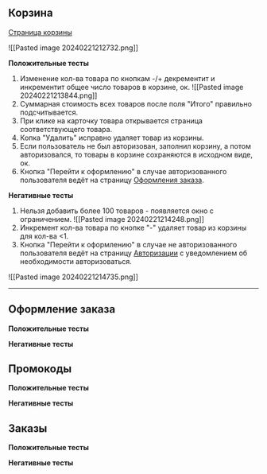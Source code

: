 ## Корзина

[Страница корзины](https://zuzu-market.ru/cart)

![[Pasted image 20240221212732.png]]

**Положительные тесты**
1. Изменение кол-ва товара по кнопкам -/+ декрементит и инкрементит  общее число товаров в корзине, ок.
![[Pasted image 20240221213844.png]]
3. Суммарная стоимость всех товаров после поля "Итого" правильно подсчитывается.
4. При клике на карточку товара открывается страница соответствующего товара.
5. Копка "Удалить" исправно удаляет товар из корзины.
6. Если пользователь не был авторизован, заполнил корзину, а потом авторизовался, то товары в корзине сохраняются в исходном виде, ок.
7. Кнопка "Перейти к оформлению" в случае авторизованного пользователя ведёт на страницу [Оформления заказа](https://zuzu-market.ru/order).

**Негативные тесты**
1. Нельзя добавить более 100 товаров - появляется окно с ограничением.
![[Pasted image 20240221214248.png]]
2. Инкремент кол-ва товара по кнопке "-" удаляет товар из корзины для кол-ва <1.
3. Кнопка "Перейти к оформлению" в случае не авторизованного пользователя ведёт на страницу [Авторизации](https://zuzu-market.ru/login) с уведомлением об необходимости авторизоваться.

![[Pasted image 20240221214735.png]]

---

## Оформление заказа

**Положительные тесты**


**Негативные тесты**


## Промокоды

**Положительные тесты**


**Негативные тесты**


## Заказы

**Положительные тесты**


**Негативные тесты**
